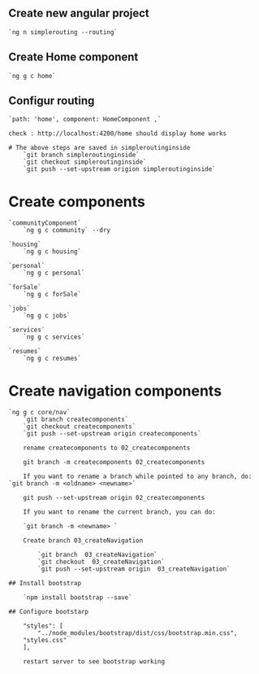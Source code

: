 ## Create new angular project

    `ng n simplerouting --routing`

## Create Home component

    `ng g c home`
## Configur routing

    `path: 'home', component: HomeComponent ,`

    check : http://localhost:4200/home should display home works

    # The above steps are saved in simpleroutinginside
        `git branch simpleroutinginside`
        `git checkout simpleroutinginside`
        `git push --set-upstream origion simpleroutinginside`

# Create components 

    `communityComponent`
        `ng g c community` --dry
    
    `housing`
        `ng g c housing`
    
    `personal`
        `ng g c personal`
    
    `forSale`
        `ng g c forSale`
    
    `jobs`
        `ng g c jobs`
    
    `services`
        `ng g c services`
    
    `resumes`
        `ng g c resumes`

# Create navigation components 
    `ng g c core/nav`
        `git branch createcomponents`
        `git checkout createcomponents`
        `git push --set-upstream origin createcomponents`

        rename createcomponents to 02_createcomponents

        git branch -m createcomponents 02_createcomponents

        If you want to rename a branch while pointed to any branch, do: `git branch -m <oldname> <newname>`

        git push --set-upstream origin 02_createcomponents

        If you want to rename the current branch, you can do:

        `git branch -m <newname> `    

        Create branch 03_createNavigation

            `git branch  03_createNavigation`
            `git checkout  03_createNavigation`
            `git push --set-upstream origin  03_createNavigation`

    ## Install bootstrap

        `npm install bootstrap --save`

    ## Configure bootstarp

        "styles": [
            "../node_modules/bootstrap/dist/css/bootstrap.min.css",
        "styles.css"
        ],

        restart server to see bootstrap working

        
